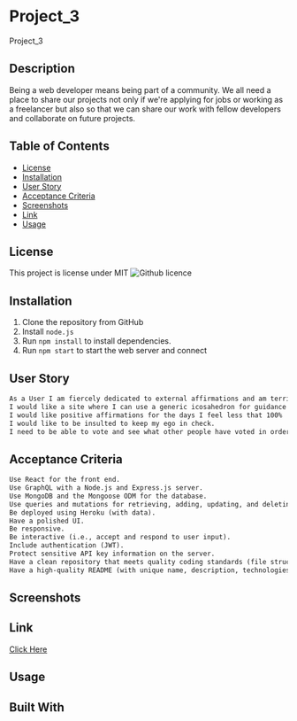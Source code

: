 # Project_3
Project_3


## Description 

Being a web developer means being part of a community. We all need a place to share our projects not only if we're applying for jobs or working as a freelancer but also so that we can share our work with fellow developers and collaborate on future projects. 


## Table of Contents
* [License](#license)
* [Installation](#installation)
* [User Story](#user-story)
* [Acceptance Criteria](#acceptance-criteria)
* [Screenshots](#screenshots)
* [Link](#link)
* [Usage](#usage)

## License 
This project is license under MIT ![Github licence](http://img.shields.io/badge/license-MIT-blue.svg)


## Installation 

1. Clone the repository from GitHub
1. Install `node.js`
1. Run `npm install` to install dependencies. 
1. Run `npm start` to start the web server and connect

## User Story

```md
As a User I am fiercely dedicated to external affirmations and am terribly indecisive which also makes me a failure of a compulsive gambler.
I would like a site where I can use a generic icosahedron for guidance in my decisions.
I would like positive affirmations for the days I feel less that 100%
I would like to be insulted to keep my ego in check.
I need to be able to vote and see what other people have voted in order to guide my confirmation bias.
```


## Acceptance Criteria

```md
Use React for the front end.
Use GraphQL with a Node.js and Express.js server.
Use MongoDB and the Mongoose ODM for the database.
Use queries and mutations for retrieving, adding, updating, and deleting data.
Be deployed using Heroku (with data).
Have a polished UI.
Be responsive.
Be interactive (i.e., accept and respond to user input).
Include authentication (JWT).
Protect sensitive API key information on the server.
Have a clean repository that meets quality coding standards (file structure, naming conventions, best practices for class and id naming conventions, indentation, high-quality comments, etc.).
Have a high-quality README (with unique name, description, technologies used, screenshot, and link to deployed application).

```

## Screenshots 






## Link 
<a href="https://TBD">Click Here</a>

## Usage 

## Built With




